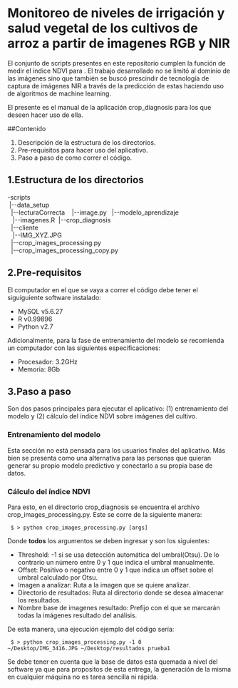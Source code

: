 # Monitoreo de niveles de irrigación y salud vegetal de los cultivos de arroz a partir de imagenes RGB y NIR

El conjunto de scripts presentes en este repositorio 
cumplen la función de medir el índice NDVI para . El trabajo desarrollado no se limitó al dominio de las imágenes sino que también se buscó prescindir de tecnología de captura de imágenes NIR a través de la predicción de estas haciendo uso de algoritmos de machine learning.

El presente es el manual de la aplicación crop_diagnosis para los que deseen hacer uso de ella.

##Contenido 

1. Descripción de la estructura de los directorios.
2. Pre-requisitos para hacer uso del aplicativo.
3. Paso a paso de como correr el código.

## 1.Estructura de los directorios

-scripts  
&nbsp;|--data_setup  
&nbsp;&nbsp;|--lecturaCorrecta
&nbsp;&nbsp;&nbsp;|--image.py
&nbsp;&nbsp;|--modelo_aprendizaje  
&nbsp;&nbsp;&nbsp;|--imagenes.R
&nbsp;|--crop_diagnosis  
&nbsp;&nbsp;|--cliente  
&nbsp;&nbsp;&nbsp;|--IMG_XYZ.JPG  
&nbsp;&nbsp;|--crop_images_processing.py  
&nbsp;&nbsp;|--crop_images_processing_copy.py

## 2.Pre-requisitos

El computador en el que se vaya a correr el código debe tener el siguiguiente software instalado:  
- MySQL v5.6.27   
- R  v0.99896  
- Python v2.7 
 
Adicionalmente, para la fase de entrenamiento del modelo se recomienda un computador con las siguientes especificaciones:  
- Procesador: 3.2GHz
- Memoria: 8Gb

## 3.Paso a paso

Son dos pasos principales para ejecutar el aplicativo: (1) entrenamiento del modelo y (2) cálculo del índice NDVI sobre imágenes del cultivo.

### Entrenamiento del modelo

Esta sección no está pensada para los usuarios finales del aplicativo. Más bien se presenta como una alternativa para las personas que quieran generar su propio modelo predictivo y conectarlo a su propia base de datos.

### Cálculo del índice NDVI

Para esto, en el directorio crop_diagnosis se encuentra el archivo crop_images_processing.py. Este se corre de la siguiente manera:

<code> $ > python crop_images_processing.py [args]</code>

Donde <b>todos</b> los argumentos se deben ingresar y son los siguientes:

* Threshold: -1 si se usa detección automática del umbral(Otsu). De lo contrario un número entre 0 y 1 que indica el umbral manualmente.
* Offset: Positivo o negativo entre 0 y 1 que indica un offset sobre el umbral calculado por Otsu.
* Imagen a analizar: Ruta a la imagen que se quiere analizar.
* Directorio de resultados: Ruta al directorio donde se desea almacenar los resultados.
* Nombre base de imagenes resultado: Prefijo con el que se marcarán todas la imágenes resultado del análisis.

De esta manera, una ejecución ejemplo del código sería:

<code> $ > python crop_images_processing.py -1 0 ~/Desktop/IMG_3416.JPG ~/Desktop/resultados prueba1</code>

Se debe tener en cuenta que la base de datos esta quemada a nivel del software ya que para propositos de esta entrega, la generación de la misma en cualquier máquina no es tarea sencilla ni rápida.
